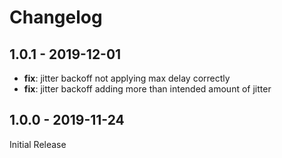 # Changelog

## 1.0.1 - 2019-12-01

 - **fix**: jitter backoff not applying max delay correctly
 - **fix**: jitter backoff adding more than intended amount of jitter

## 1.0.0 - 2019-11-24

Initial Release
